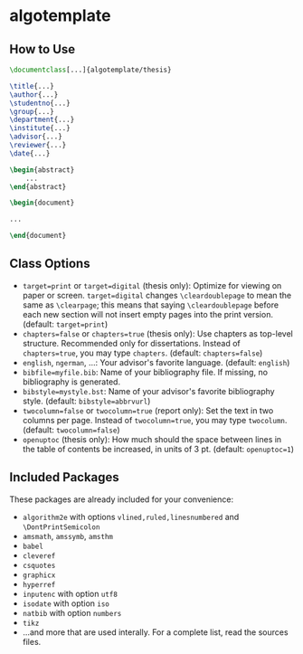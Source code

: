 # algotemplate

## How to Use

```tex
\documentclass[...]{algotemplate/thesis}

\title{...}
\author{...}
\studentno{...}
\group{...}
\department{...}
\institute{...}
\advisor{...}
\reviewer{...}
\date{...}

\begin{abstract}
    ...
\end{abstract}

\begin{document}

...

\end{document}
```

## Class Options

*   `target=print` or `target=digital` (thesis only):
    Optimize for viewing on paper or screen.
    `target=digital` changes `\cleardoublepage` to mean the same as `\clearpage`;
    this means that saying `\cleardoublepage` before each new section
    will not insert empty pages into the print version.
    (default: `target=print`)
*   `chapters=false` or `chapters=true` (thesis only):
    Use chapters as top-level structure.
    Recommended only for dissertations.
    Instead of `chapters=true`, you may type `chapters`.
    (default: `chapters=false`)
*   `english`, `ngerman`, …:
    Your advisor's favorite language.
    (default: `english`)
*   `bibfile=myfile.bib`:
    Name of your bibliography file.
    If missing, no bibliography is generated.
*   `bibstyle=mystyle.bst`:
    Name of your advisor's favorite bibliography style.
    (default: `bibstyle=abbrvurl`)
*   `twocolumn=false` or `twocolumn=true` (report only):
    Set the text in two columns per page.
    Instead of `twocolumn=true`, you may type `twocolumn`.
    (default: `twocolumn=false`)
*   `openuptoc` (thesis only):
    How much should the space between lines in the table of contents
    be increased, in units of 3 pt.
    (default: `openuptoc=1`)

## Included Packages

These packages are already included for your convenience:

*   `algorithm2e` with options `vlined,ruled,linesnumbered`
    and `\DontPrintSemicolon`
*   `amsmath`, `amssymb`, `amsthm`
*   `babel`
*   `cleveref`
*   `csquotes`
*   `graphicx`
*   `hyperref`
*   `inputenc` with option `utf8`
*   `isodate` with option `iso`
*   `natbib` with option `numbers`
*   `tikz`
*   …and more that are used interally.
    For a complete list, read the sources files.
